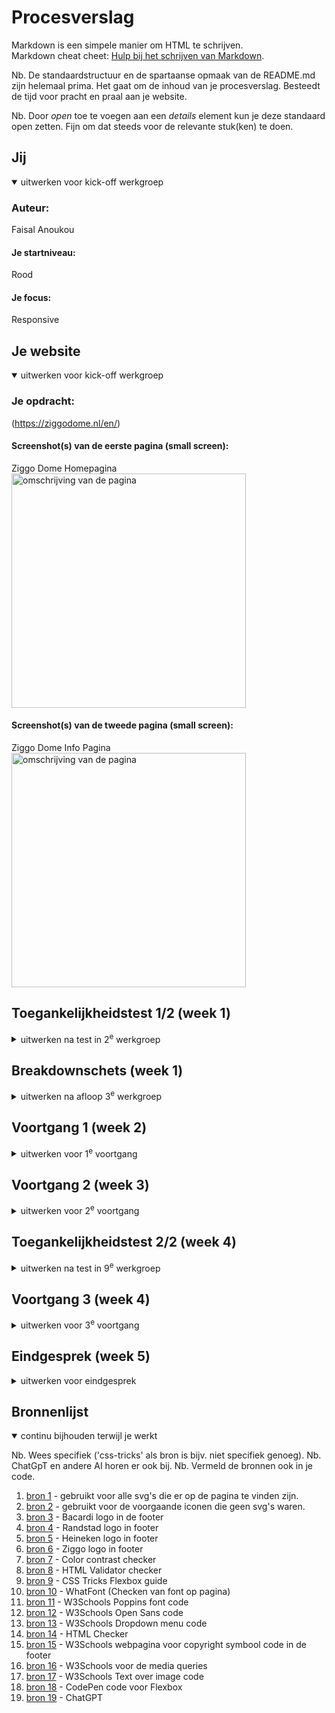 # Procesverslag
Markdown is een simpele manier om HTML te schrijven.  
Markdown cheat cheet: [Hulp bij het schrijven van Markdown](https://github.com/adam-p/markdown-here/wiki/Markdown-Cheatsheet).

Nb. De standaardstructuur en de spartaanse opmaak van de README.md zijn helemaal prima. Het gaat om de inhoud van je procesverslag. Besteedt de tijd voor pracht en praal aan je website.

Nb. Door *open* toe te voegen aan een *details* element kun je deze standaard open zetten. Fijn om dat steeds voor de relevante stuk(ken) te doen.





## Jij

<details open>
  <summary>uitwerken voor kick-off werkgroep</summary>

  ### Auteur:
  Faisal Anoukou

  #### Je startniveau:
  Rood

  #### Je focus:
  Responsive
 
</details>





## Je website

<details open>
  <summary>uitwerken voor kick-off werkgroep</summary>

  ### Je opdracht:
  (https://ziggodome.nl/en/)

  #### Screenshot(s) van de eerste pagina (small screen): 
  Ziggo Dome Homepagina  
  <img src="images/web-img-one.png" width="375px" alt="omschrijving van de pagina">

  #### Screenshot(s) van de tweede pagina (small screen):
  Ziggo Dome Info Pagina  
  <img src="images/web-img-two.png" width="375px" alt="omschrijving van de pagina">
 
</details>



## Toegankelijkheidstest 1/2 (week 1)

<details>
  <summary>uitwerken na test in 2<sup>e</sup> werkgroep</summary>

  ### Bevindingen
  Lijst met je bevindingen die in de test naar voren kwamen:
  - Er zijn heel veel headings op de pagina en dit maakt het moeilijker om snel en globaal te navigeren door de homepagina.
  - De website heeft geen h1 aanwezig op de homepagina.
  - Navigeren op elke heading soort (bijv. h2 en h3) is wel goed gestructureerd op de homepagina.
  - Om de informatie op de pagina goed te begrijpen, moet je weten wat voor soort pagina het is. (De New en Upcoming headings geven niet genoeg informatie).
  - De verschillende headingssoorten bij de artiesten kolommen maken het soms verwarrend om precies te vinden waar je naar op zoek bent.
  - Navigeren door de links gaat ook met de verborgen dropdown menu en maakt het verwarrend.
  - Navigeren door de links slaat sommige klikbare opties over op de homepagina.
  - De wel geselecteerde links geven wel goed informatie over waar er naar gelikt wordt.

  <img src="readme-images/access-one.png" width="auto" alt="Accessibility image">
  <img src="readme-images/access-two.png" width="auto" alt="Accessibility image">
  <img src="readme-images/access-three.png" width="auto" alt="Accessibility image">
  <img src="readme-images/access-four.png" width="auto" alt="Accessibility image">
  <img src="readme-images/access-five.png" width="auto" alt="Accessibility image">
</details>



## Breakdownschets (week 1)

<details>
  <summary>uitwerken na afloop 3<sup>e</sup> werkgroep</summary>

  ### de hele pagina: 
  <img src="readme-images/breakdown-page-one.png" width="375px" alt="breakdown van de hele pagina">

  ### dynamisch deel (bijv menu): 
  <img src="readme-images/breakdown-two.png" width="375px" alt="breakdown van een dynamisch deel">
</details>





## Voortgang 1 (week 2)

<details>
  <summary>uitwerken voor 1<sup>e</sup> voortgang</summary>

  ### Stand van zaken
  hier dit ging goed & dit was lastig (neem ook screenshots op van delen van je website en code)


  ### Agenda voor meeting
  samen met je groepje opstellen

  | student 1      | student 2          | student 3    | student 4        |
  | ---            | ---                | ---          | ---              |
  | dit bespreken  | en dit             | en ik dit    | en dan ik dat    |
  | en dat ook nog | dit als er tijd is | nog een punt | dit wil ik zeker |
  | ...            | ...                | ...          | ...              |


  ### Verslag van meeting
  hier na afloop snel de uitkomsten van de meeting vastleggen

  - Verder werken aan de pagina.
  - Breakdownschets maken en toevoegen aan de readme.
</details>





## Voortgang 2 (week 3)

<details>
  <summary>uitwerken voor 2<sup>e</sup> voortgang</summary>

  ### Stand van zaken
  hier dit ging goed & dit was lastig (neem ook screenshots op van delen van je website en code)
  - Breakdownschets was redelijk gestructureerd.
  - De codering voor de homepagina was grotendeels goed.
  - Het gebruik van de juiste tags kan nog beter.


  ### Agenda voor meeting
  samen met je groepje opstellen

  | student 1      | student 2          | student 3    | student 4        |
  | ---            | ---                | ---          | ---              |
  | dit bespreken  | en dit             | en ik dit    | en dan ik dat    |
  | en dat ook nog | dit als er tijd is | nog een punt | dit wil ik zeker |
  | ...            | ...                | ...          | ...              |


  ### Verslag van meeting
  hier na afloop snel de uitkomsten van de meeting vastleggen

  - De featured carousel hoeft niet 100% overeen te komen.
  - Het gebruik van de ul en li + sections gebruiken over de hele pagina.
  - Headings niet buiten de sections plaatsen.
  - Twee navs (1 in header en andere in footer).
  - Nested anchors in anchors verwijderen.
  - De juiste lay-out voor sections die gehele anchors zijn.

</details>





## Toegankelijkheidstest 2/2 (week 4)

<details>
  <summary>uitwerken na test in 9<sup>e</sup> werkgroep</summary>

  ### Bevindingen
  Lijst met je bevindingen die in de test naar voren kwamen (geef ook aan wat er verbeterd is):
    - Het verwerken van een h1 op beide pagina's (hidden).
    - De heading tags juist gebruiken voor betere navigatie op de pagina.

  <img src="readme-images/access-six.png" width="auto" alt="Accessibility image">
  <img src="readme-images/access-seven.png" width="auto" alt="Accessibility image">
  <img src="readme-images/access-eight.png" width="auto" alt="Accessibility image">
  <img src="readme-images/access-nine.png" width="auto" alt="Accessibility image">
</details>





## Voortgang 3 (week 4)

<details>
  <summary>uitwerken voor 3<sup>e</sup> voortgang</summary>

  ### Stand van zaken
  hier dit ging goed & dit was lastig (neem ook screenshots op van delen van je website en code)
  - Het begin van de media query is goed verlopen en begrijp ik goed.
  - De responsiveness is grotendeels gelukt.
  - Het toevoegen van de navs in de header en footer moet nog gebeuren.


  ### Agenda voor meeting
  samen met je groepje opstellen

  | student 1      | student 2          | student 3    | student 4        |
  | ---            | ---                | ---          | ---              |
  | dit bespreken  | en dit             | en ik dit    | en dan ik dat    |
  | en dat ook nog | dit als er tijd is | nog een punt | dit wil ik zeker |
  | ...            | ...                | ...          | ...              |


  ### Verslag van meeting
  hier na afloop snel de uitkomsten van de meeting vastleggen

  - Header uitwerken voor de top van de website.
  - Span niet op zichzelf gebruiken in de html.
  - Overbodige tags/code uit de html en css halen.
  - Headings correct sorteren in de html.

</details>





## Eindgesprek (week 5)

<details>
  <summary>uitwerken voor eindgesprek</summary>

  ### Je uitkomst - karakteristiek screenshots:
  <img src="readme-images/recap-one.png" width="375px" alt="uitkomst opdracht 1">


  ### Dit ging goed/Heb ik geleerd: 
  Korte omschrijving met plaatjes

  Het schalen van een grote afbeelding die ik met cover goed kon gebruiken om de responsiveness te testen op mijn pagina ging heel goed.

  <img src="readme-images/recap-two.png" width="375px" alt="top">


  ### Dit was lastig/Is niet gelukt:
  Korte omschrijving met plaatjes

  De carousel met de meerdere items + animatie in focus brengen van 1 item per keer is mij helaas niet gelukt.

  <img src="readme-images/recap-three.png" width="375px" alt="bummer">
</details>





## Bronnenlijst

<details open>
  <summary>continu bijhouden terwijl je werkt</summary>

  Nb. Wees specifiek ('css-tricks' als bron is bijv. niet specifiek genoeg). 
  Nb. ChatGpT en andere AI horen er ook bij.
  Nb. Vermeld de bronnen ook in je code.

  1. [bron 1](https://icones.js.org/) - gebruikt voor alle svg's die er op de pagina te vinden zijn.
  2. [bron 2](https://icons8.com/) - gebruikt voor de voorgaande iconen die geen svg's waren.
  3. [bron 3](https://www.kindpng.com/imgv/iohJRhT_bacardi-logo-png-transparent-png/) - Bacardi logo in de footer
  4. [bron 4](https://freebiesupply.com/logos/randstad-logo/) - Randstad logo in footer
  5. [bron 5](https://brandslogos.com/h/heineken-logo-black-and-white-1/) - Heineken logo in footer
  6. [bron 6](https://lvb.nl/the-work/ziggo-zakelijk-uitblinkers-in-zaken/club-lvb_logo-ziggo/) - Ziggo logo in footer
  7. [bron 7](https://accessibleweb.com/color-contrast-checker/) - Color contrast checker
  8. [bron 8](https://www.minifier.org/html-validator) - HTML Validator checker
  9. [bron 9](https://css-tricks.com/snippets/css/a-guide-to-flexbox/) - CSS Tricks Flexbox guide
  10. [bron 10](https://chromewebstore.google.com/detail/whatfont/jabopobgcpjmedljpbcaablpmlmfcogm) - WhatFont (Checken van font op pagina)
  11. [bron 11](https://www.w3schools.com/howto/tryit.asp?font=Poppins) - W3Schools Poppins font code
  12. [bron 12](https://www.w3schools.com/howto/tryit.asp?font=Open%20Sans) - W3Schools Open Sans code
  13. [bron 13](https://www.w3schools.com/howto/howto_js_dropdown.asp) - W3Schools Dropdown menu code
  14. [bron 14](https://validator.w3.org/nu/?doc=https%3A%2F%2Fziggodome.nl%2Fen%2F) - HTML Checker
  15. [bron 15](https://www.w3schools.com/html/html_symbols.asp) - W3Schools webpagina voor copyright symbool code in de footer
  16. [bron 16](https://www.w3schools.com/css/css_rwd_mediaqueries.asp) - W3Schools voor de media queries
  17. [bron 17](https://www.w3schools.com/howto/howto_css_image_text.asp) - W3Schools Text over image code
  18. [bron 18](https://codepen.io/faisalanoukou/pen/bNVZKBv?editors=1100) - CodePen code voor Flexbox
  19. [bron 19](https://chatgpt.com/) - ChatGPT

</details>